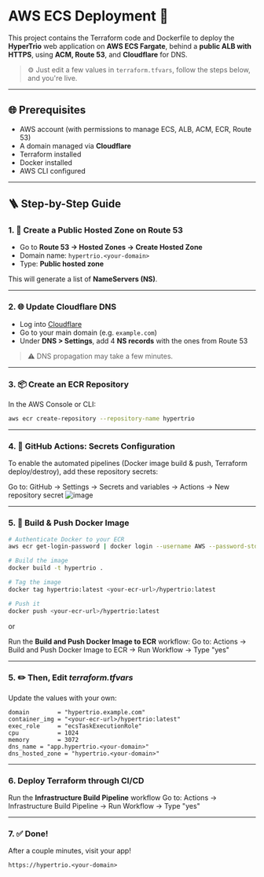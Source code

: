   # AWS ECS Deployment 🚀

This project contains the Terraform code and Dockerfile to deploy the **HyperTrio** web application on **AWS ECS Fargate**, behind a **public ALB with HTTPS**, using **ACM, Route 53**, and **Cloudflare** for DNS.

> ⚙️ Just edit a few values in `terraform.tfvars`, follow the steps below, and you're live.

---

## 🌐 Prerequisites

- AWS account (with permissions to manage ECS, ALB, ACM, ECR, Route 53)
- A domain managed via **Cloudflare**
- Terraform installed
- Docker installed
- AWS CLI configured

---

## 🪜 Step-by-Step Guide

### 1. 🔧 Create a Public Hosted Zone on Route 53

- Go to **Route 53 → Hosted Zones → Create Hosted Zone**
- Domain name: `hypertrio.<your-domain>`
- Type: **Public hosted zone**

This will generate a list of **NameServers (NS)**.

---

### 2. 🌐 Update Cloudflare DNS

- Log into [Cloudflare](https://dash.cloudflare.com)
- Go to your main domain (e.g. `example.com`)
- Under **DNS > Settings**, add 4 **NS records** with the ones from Route 53

> ⚠️ DNS propagation may take a few minutes.

---

### 3. 📦 Create an ECR Repository

In the AWS Console or CLI:

```bash
aws ecr create-repository --repository-name hypertrio
```

---

### 4. 🔐 GitHub Actions: Secrets Configuration

To enable the automated pipelines (Docker image build & push, Terraform deploy/destroy), add these repository secrets:

Go to:
GitHub → Settings → Secrets and variables → Actions → New repository secret
![image](https://github.com/user-attachments/assets/ef58eef9-a702-41a2-8959-98f88fe99bd6)

---

### 5. 🐳 Build & Push Docker Image
```bash
# Authenticate Docker to your ECR
aws ecr get-login-password | docker login --username AWS --password-stdin <your-aws-account-id>.dkr.ecr.<region>.amazonaws.com

# Build the image
docker build -t hypertrio .

# Tag the image
docker tag hypertrio:latest <your-ecr-url>/hypertrio:latest

# Push it
docker push <your-ecr-url>/hypertrio:latest
```

or

Run the **Build and Push Docker Image to ECR** workflow:
Go to: Actions → Build and Push Docker Image to ECR → Run Workflow → Type "yes"

---

### 5. ✏️ Then, Edit ***terraform.tfvars***

Update the values with your own:
```hcl
domain        = "hypertrio.example.com"
container_img = "<your-ecr-url>/hypertrio:latest"
exec_role     = "ecsTaskExecutionRole"
cpu           = 1024
memory        = 3072
dns_name = "app.hypertrio.<your-domain>"
dns_hosted_zone = "hypertrio.<your-domain>"
```

---

### 6. Deploy Terraform through CI/CD

Run the **Infrastructure Build Pipeline** workflow
Go to: Actions → Infrastructure Build Pipeline → Run Workflow → Type "yes"

---

### 7. ✅ Done!

After a couple minutes, visit your app!
```
https://hypertrio.<your-domain>
```
